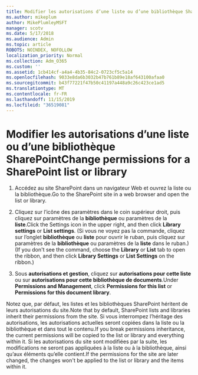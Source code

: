 ```yaml
---
title: Modifier les autorisations d’une liste ou d’une bibliothèque SharePoint
ms.author: mikeplum
author: MikePlumleyMSFT
manager: scotv
ms.date: 5/17/2018
ms.audience: Admin
ms.topic: article
ROBOTS: NOINDEX, NOFOLLOW
localization_priority: Normal
ms.collection: Adm_O365
ms.custom: ''
ms.assetid: 1cb414cf-a4a4-4b35-84c2-0723cf5c5a14
ms.openlocfilehash: 9033e8da6b3032b47b761b89e18af643100afaa0
ms.sourcegitcommit: b43f77221f47b50c41197a448a9c26c423ce1ad5
ms.translationtype: MT
ms.contentlocale: fr-FR
ms.lasthandoff: 11/15/2019
ms.locfileid: "36519081"
---
```

# <a name="change-permissions-for-a-sharepoint-list-or-library"></a><span data-ttu-id="0250a-102">Modifier les autorisations d’une liste ou d’une bibliothèque SharePoint</span><span class="sxs-lookup"><span data-stu-id="0250a-102">Change permissions for a SharePoint list or library</span></span>

1. <span data-ttu-id="0250a-103">Accédez au site SharePoint dans un navigateur Web et ouvrez la liste ou la bibliothèque.</span><span class="sxs-lookup"><span data-stu-id="0250a-103">Go to the SharePoint site in a web browser and open the list or library.</span></span>
    
2. <span data-ttu-id="0250a-104">Cliquez sur l’icône des paramètres dans le coin supérieur droit, puis cliquez sur paramètres de la **bibliothèque** ou paramètres de la **liste**.</span><span class="sxs-lookup"><span data-stu-id="0250a-104">Click the Settings icon in the upper right, and then click **Library settings** or **List settings**.</span></span> <span data-ttu-id="0250a-105">(Si vous ne voyez pas la commande, cliquez sur l’onglet **bibliothèque** ou **liste** pour ouvrir le ruban, puis cliquez sur paramètres de la **bibliothèque** ou paramètres de la **liste** dans le ruban.)</span><span class="sxs-lookup"><span data-stu-id="0250a-105">(If you don't see the command, choose the **Library** or **List** tab to open the ribbon, and then click **Library Settings** or **List Settings** on the ribbon.)</span></span> 
    
3. <span data-ttu-id="0250a-106">Sous **autorisations et gestion**, cliquez sur **autorisations pour cette liste** ou sur **autorisations pour cette bibliothèque de documents**.</span><span class="sxs-lookup"><span data-stu-id="0250a-106">Under **Permissions and Management**, click **Permissions for this list** or **Permissions for this document library**.</span></span>
    
<span data-ttu-id="0250a-107">Notez que, par défaut, les listes et les bibliothèques SharePoint héritent de leurs autorisations du site.</span><span class="sxs-lookup"><span data-stu-id="0250a-107">Note that by default, SharePoint lists and libraries inherit their permissions from the site.</span></span> <span data-ttu-id="0250a-108">Si vous interrompez l’héritage des autorisations, les autorisations actuelles seront copiées dans la liste ou la bibliothèque et dans tout le contenu.</span><span class="sxs-lookup"><span data-stu-id="0250a-108">If you break permissions inheritance, the current permissions will be copied to the list or library and everything within it.</span></span> <span data-ttu-id="0250a-109">Si les autorisations du site sont modifiées par la suite, les modifications ne seront pas appliquées à la liste ou à la bibliothèque, ainsi qu’aux éléments qu’elle contient.</span><span class="sxs-lookup"><span data-stu-id="0250a-109">If the permissions for the site are later changed, the changes won't be applied to the list or library and the items within it.</span></span>
  


